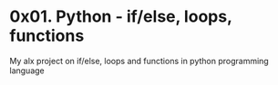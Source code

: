 # 0x01. Python - if/else, loops, functions
My alx project on if/else, loops and functions in python programming language
